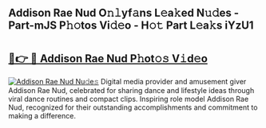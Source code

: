 ## Addison Rae Nud O𝚗𝚕yf𝚊ns L𝚎a𝚔ed N𝚞𝚍es - Part-mJS P𝚑𝚘tos Vi𝚍𝚎o - H𝚘𝚝 Part L𝚎a𝚔s iYzU1

# <h2><a href="http://kf9f9y0.oniu.top/?m=Addison+Rae+Nud">🔗👉 🔴 Addison Rae Nud P𝚑ot𝚘𝚜 V𝚒d𝚎o</a></h2>

[![Addison Rae Nud Nu𝚍e𝚜](https://i.imgur.com/0qMVB7G.gif)](http://kf9f9y0.oniu.top/?m=Addison+Rae+Nud)
Digital media provider and amusement giver Addison Rae Nud, celebrated for sharing dance and lifestyle ideas through viral dance routines and compact clips. Inspiring role model Addison Rae Nud, recognized for their outstanding accomplishments and commitment to making a difference.  
